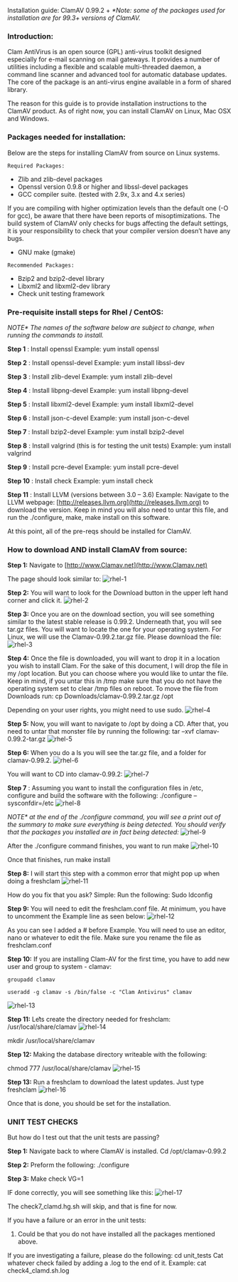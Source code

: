 Installation guide: ClamAV 0.99.2 +
_*Note: some of the packages used for installation are for 99.3+ versions of ClamAV._


### Introduction:

Clam AntiVirus is an open source (GPL) anti-virus toolkit designed especially
for e-mail scanning on mail gateways. It provides a number of utilities including
a flexible and scalable multi-threaded daemon, a command line scanner and advanced
tool for automatic database updates. The core of the package is an anti-virus engine
available in a form of shared library.

The reason for this guide is to provide installation instructions to the ClamAV product.
As of right now, you can install ClamAV on Linux, Mac OSX and Windows.


### Packages needed for installation:

Below are the steps for installing ClamAV from source on Linux systems.
```
Required Packages:
```
- Zlib and zlib-devel packages
- Openssl version 0.9.8 or higher and libssl-devel packages
- GCC compiler suite. (tested with 2.9x, 3.x and 4.x series)

If you are compiling with higher optimization levels than the default one (-O
for gcc), be aware that there have been reports of misoptimizations. The
build system of ClamAV only checks for bugs affecting the default settings,
it is your responsibility to check that your compiler version doesn’t have any
bugs.

- GNU make (gmake)

```
Recommended Packages:
```
- Bzip2 and bzip2-devel library
- Libxml2 and libxml2-dev library
- Check unit testing framework


### Pre-requisite install steps for Rhel / CentOS:
_NOTE* The names of the software below are subject to change, when running the commands to install._

**Step 1** : Install openssl
Example: yum install openssl

**Step 2** : Install openssl-devel
Example: yum install libssl-dev

**Step 3** : Install zlib-devel
Example: yum install zlib-devel

**Step 4** : Install libpng-devel
Example: yum install libpng-devel

**Step 5** : Install libxml2-devel
Example: yum install libxml2-devel

**Step 6** : Install json-c-devel
Example: yum install json-c-devel


**Step 7** : Install bzip2-devel
Example: yum install bzip2-devel

**Step 8** : Install valgrind (this is for testing the unit tests)
Example: yum install valgrind

**Step 9** : Install pcre-devel
Example: yum install pcre-devel

**Step 10** : Install check
Example: yum install check

**Step 11** : Install LLVM (versions between 3.0 – 3.6)
Example: Navigate to the LLVM webpage:
[http://releases.llvm.org](http://releases.llvm.org) to download the version. Keep in mind you will also need to
untar this file, and run the ./configure, make, make install on this software.

At this point, all of the pre-reqs should be installed for ClamAV.


### How to download AND install ClamAV from source:

**Step 1:**
Navigate to [http://www.Clamav.net](http://www.Clamav.net)

The page should look similar to:
![rhel-1](https://github.com/Cisco-Talos/clamav-faq/blob/master/manual/pictures_4_markdown/rhel/rhel-1.jpg)

**Step 2:**
You will want to look for the Download button in the upper left hand corner and click it.
![rhel-2](https://github.com/Cisco-Talos/clamav-faq/blob/master/manual/pictures_4_markdown/rhel/rhel-2.jpg)

**Step 3:**
Once you are on the download section, you will see something similar to the latest stable
release is 0.99.2. Underneath that, you will see tar.gz files. You will want to locate the one for
your operating system. For Linux, we will use the Clamav-0.99.2.tar.gz file.
Please download the file:
![rhel-3](https://github.com/Cisco-Talos/clamav-faq/blob/master/manual/pictures_4_markdown/rhel/rhel-3.jpg)

**Step 4:**
Once the file is downloaded, you will want to drop it in a location you wish to install Clam. For
the sake of this document, I will drop the file in my /opt location. But you can choose where
you would like to untar the file. Keep in mind, if you untar this in /tmp make sure that you do
not have the operating system set to clear /tmp files on reboot.
To move the file from Downloads run:
cp Downloads/clamav-0.99.2.tar.gz /opt

Depending on your user rights, you might need to use sudo.
![rhel-4](https://github.com/Cisco-Talos/clamav-faq/blob/master/manual/pictures_4_markdown/rhel/rhel-4.jpg)

**Step 5:**
Now, you will want to navigate to /opt by doing a CD. After that, you need to untar that
monster file by running the following: tar –xvf clamav-0.99.2-tar.gz
![rhel-5](https://github.com/Cisco-Talos/clamav-faq/blob/master/manual/pictures_4_markdown/rhel/rhel-5.jpg)

**Step 6:**
When you do a ls you will see the tar.gz file, and a folder for clamav-0.99.2.
![rhel-6](https://github.com/Cisco-Talos/clamav-faq/blob/master/manual/pictures_4_markdown/rhel/rhel-6.jpg)

You will want to CD into clamav-0.99.2:
![rhel-7](https://github.com/Cisco-Talos/clamav-faq/blob/master/manual/pictures_4_markdown/rhel/rhel-7.jpg)

**Step 7** :
Assuming you want to install the configuration files in /etc, configure and build the software
with the following:
./configure –sysconfdir=/etc
![rhel-8](https://github.com/Cisco-Talos/clamav-faq/blob/master/manual/pictures_4_markdown/rhel/rhel-8.jpg)

_NOTE* at the end of the ./configure command, you will see a print out of the summary to make sure everything is
being detected. You should verify that the packages you installed are in fact being detected:_
![rhel-9](https://github.com/Cisco-Talos/clamav-faq/blob/master/manual/pictures_4_markdown/rhel/rhel-9.jpg)

After the ./configure command finishes, you want to run make
![rhel-10](https://github.com/Cisco-Talos/clamav-faq/blob/master/manual/pictures_4_markdown/rhel/rhel-10.jpg)

Once that finishes, run make install

**Step 8:**
I will start this step with a common error that might pop up when doing a freshclam
![rhel-11](https://github.com/Cisco-Talos/clamav-faq/blob/master/manual/pictures_4_markdown/rhel/rhel-11.jpg)

How do you fix that you ask? Simple:
Run the following:
Sudo ldconfig

**Step 9:**
You will need to edit the freshclam.conf file. At minimum, you have to uncomment the Example
line as seen below:
![rhel-12](https://github.com/Cisco-Talos/clamav-faq/blob/master/manual/pictures_4_markdown/rhel/rhel-12.jpg)

As you can see I added a # before Example.
You will need to use an editor, nano or whatever to edit the file. Make sure you rename the file
as freshclam.conf


**Step 10:**
If you are installing Clam-AV for the first time, you have to add new user and group to
system - clamav:
```
groupadd clamav
```
```
useradd -g clamav -s /bin/false -c "Clam Antivirus" clamav
```
![rhel-13](https://github.com/Cisco-Talos/clamav-faq/blob/master/manual/pictures_4_markdown/rhel/rhel-13.jpg)

**Step 11:**
Let͛s create the directory needed for freshclam:
/usr/local/share/clamav
![rhel-14](https://github.com/Cisco-Talos/clamav-faq/blob/master/manual/pictures_4_markdown/rhel/rhel-14.jpg)

mkdir /usr/local/share/clamav

**Step 12:**
Making the database directory writeable with the following:

chmod 777 /usr/local/share/clamav
![rhel-15](https://github.com/Cisco-Talos/clamav-faq/blob/master/manual/pictures_4_markdown/rhel/rhel-15.jpg)

**Step 13:**
Run a freshclam to download the latest updates.
Just type freshclam
![rhel-16](https://github.com/Cisco-Talos/clamav-faq/blob/master/manual/pictures_4_markdown/rhel/rhel-16.jpg)

Once that is done, you should be set for the installation.


### UNIT TEST CHECKS

But how do I test out that the unit tests are passing?

**Step 1:**
Navigate back to where ClamAV is installed. Cd /opt/clamav-0.99.2

**Step 2:**
Preform the following:
./configure

**Step 3:**
Make check VG=1

IF done correctly, you will see something like this:
![rhel-17](https://github.com/Cisco-Talos/clamav-faq/blob/master/manual/pictures_4_markdown/rhel/rhel-17.jpg)

The check7_clamd.hg.sh will skip, and that is fine for now.

If you have a failure or an error in the unit tests:
1) Could be that you do not have installed all the packages mentioned above.

If you are investigating a failure, please do the following:
cd unit_tests
Cat whatever check failed by adding a .log to the end of it.
Example: cat check4_clamd.sh.log


